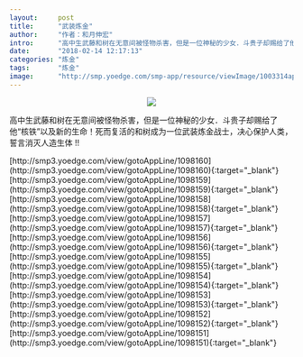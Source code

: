 ```yaml
---
layout:     post
title:      "武装炼金"
author:     "作者：和月伸宏"
intro:      "高中生武藤和树在无意间被怪物杀害，但是一位神秘的少女．斗贵子却赐给了他“核铁”以及新的生命！死而复活的和树成为一位武装炼金战士，决心保护人类，誓言消灭人造生体 !!"
date:       "2018-02-14 12:17:13"
categories: "炼金"
tags:       "炼金"
image:      "http://smp.yoedge.com/smp-app/resource/viewImage/1003314appline.png"
---
```

<div style="text-align: center">
<p><img src="http://smp.yoedge.com/smp-app/resource/viewImage/1003314appline.png"/></p>
</div>
<p class="post-meta">
<span>高中生武藤和树在无意间被怪物杀害，但是一位神秘的少女．斗贵子却赐给了他“核铁”以及新的生命！死而复活的和树成为一位武装炼金战士，决心保护人类，誓言消灭人造生体 !!</span>
</p>
[http://smp3.yoedge.com/view/gotoAppLine/1098160](http://smp3.yoedge.com/view/gotoAppLine/1098160){:target="_blank"}
[http://smp3.yoedge.com/view/gotoAppLine/1098159](http://smp3.yoedge.com/view/gotoAppLine/1098159){:target="_blank"}
[http://smp3.yoedge.com/view/gotoAppLine/1098158](http://smp3.yoedge.com/view/gotoAppLine/1098158){:target="_blank"}
[http://smp3.yoedge.com/view/gotoAppLine/1098157](http://smp3.yoedge.com/view/gotoAppLine/1098157){:target="_blank"}
[http://smp3.yoedge.com/view/gotoAppLine/1098156](http://smp3.yoedge.com/view/gotoAppLine/1098156){:target="_blank"}
[http://smp3.yoedge.com/view/gotoAppLine/1098155](http://smp3.yoedge.com/view/gotoAppLine/1098155){:target="_blank"}
[http://smp3.yoedge.com/view/gotoAppLine/1098154](http://smp3.yoedge.com/view/gotoAppLine/1098154){:target="_blank"}
[http://smp3.yoedge.com/view/gotoAppLine/1098153](http://smp3.yoedge.com/view/gotoAppLine/1098153){:target="_blank"}
[http://smp3.yoedge.com/view/gotoAppLine/1098152](http://smp3.yoedge.com/view/gotoAppLine/1098152){:target="_blank"}
[http://smp3.yoedge.com/view/gotoAppLine/1098151](http://smp3.yoedge.com/view/gotoAppLine/1098151){:target="_blank"}


